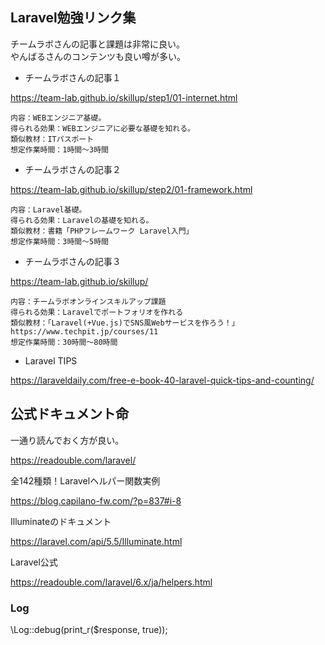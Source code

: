 
## Laravel勉強リンク集

チームラボさんの記事と課題は非常に良い。    
やんばるさんのコンテンツも良い噂が多い。    


- チームラボさんの記事１    

https://team-lab.github.io/skillup/step1/01-internet.html
    

```
内容：WEBエンジニア基礎。
得られる効果：WEBエンジニアに必要な基礎を知れる。
類似教材：ITパスポート
想定作業時間：1時間〜3時間
```

- チームラボさんの記事２    

https://team-lab.github.io/skillup/step2/01-framework.html


```
内容：Laravel基礎。
得られる効果：Laravelの基礎を知れる。
類似教材：書籍「PHPフレームワーク Laravel入門」
想定作業時間：3時間〜5時間
```

- チームラボさんの記事３    

https://team-lab.github.io/skillup/

```
内容：チームラボオンラインスキルアップ課題
得られる効果：Laravelでポートフォリオを作れる
類似教材：「Laravel(+Vue.js)でSNS風Webサービスを作ろう！」https://www.techpit.jp/courses/11
想定作業時間：30時間〜80時間
```

- Laravel TIPS    

https://laraveldaily.com/free-e-book-40-laravel-quick-tips-and-counting/



## 公式ドキュメント命

一通り読んでおく方が良い。

https://readouble.com/laravel/



全142種類！Laravelヘルパー関数実例

https://blog.capilano-fw.com/?p=837#i-8


Illuminateのドキュメント

https://laravel.com/api/5.5/Illuminate.html


Laravel公式

https://readouble.com/laravel/6.x/ja/helpers.html



### Log


\Log::debug(print_r($response, true));

